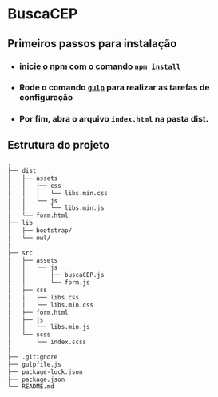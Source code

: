 # BuscaCEP
## Primeiros passos para instalação

- ### inicie o npm com o comando <u>`npm install`</u>
- ### Rode o comando <u>`gulp`</u> para realizar as tarefas de configuração
- ### Por fim, abra o arquivo `index.html` na pasta dist.

## Estrutura do projeto

~~~html
.
├── dist
│   ├── assets
│   │   ├── css
│   │   │   └── libs.min.css
│   │   └── js
│   │       └── libs.min.js
│   └── form.html
├── lib
│   ├── bootstrap/
│   └── owl/
│
├── src
│   ├── assets
│   │   └── js
│   │       ├── buscaCEP.js
│   │       └── form.js
│   ├── css
│   │   ├── libs.css
│   │   └── libs.min.css
│   ├── form.html
│   ├── js
│   │   └── libs.min.js
│   └── scss
│       └── index.scss
│
├── .gitignore
├── gulpfile.js
├── package-lock.json
├── package.json
└── README.md
~~~